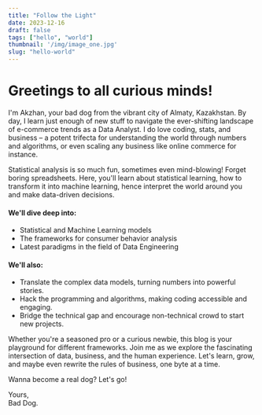 ```yaml
---
title: "Follow the Light"
date: 2023-12-16
draft: false
tags: ["hello", "world"]
thumbnail: '/img/image_one.jpg'
slug: "hello-world"
---
```


# **Greetings to all curious minds!**  

I'm Akzhan, your bad dog from the vibrant city of Almaty, Kazakhstan. By day, I learn just enough of new stuff to navigate the ever-shifting landscape of e-commerce trends as a Data Analyst. I do love coding, stats, and business – a potent trifecta for understanding the world through numbers and algorithms, or even scaling any business like online commerce for instance.

Statistical analysis is so much fun, sometimes even mind-blowing! Forget boring spreadsheets. Here, you'll learn about statistical learning, how to transform it into machine learning, hence interpret the world around you and make data-driven decisions. 

#### **We'll dive deep into:**  
* Statistical and Machine Learning models  
* The frameworks for consumer behavior analysis  
* Latest paradigms in the field of Data Engineering  

#### **We'll also:**  
* Translate the complex data models, turning numbers into powerful stories.  
* Hack the programming and algorithms, making coding accessible and engaging.  
* Bridge the technical gap and encourage non-technical crowd to start new projects.  

Whether you're a seasoned pro or a curious newbie, this blog is your playground for different frameworks. Join me as we explore the fascinating intersection of data, business, and the human experience. Let's learn, grow, and maybe even rewrite the rules of business, one byte at a time.

Wanna become a real dog? Let's go!

Yours,  
Bad Dog.
